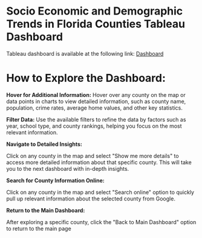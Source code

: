 # Socio Economic and Demographic Trends in Florida Counties Tableau Dashboard

Tableau dashboard is available at the following link: [Dashboard](https://public.tableau.com/app/profile/polina.baikova5835/viz/Project_Polina_Baikova/Dashboard1)

# How to Explore the Dashboard:

**Hover for Additional Information:**
Hover over any county on the map or data points in charts to view detailed information, such as county name, population, crime rates, average home values, and other key statistics.

**Filter Data:**
Use the available filters to refine the data by factors such as year, school type, and county rankings, helping you focus on the most relevant information.

**Navigate to Detailed Insights:**

Click on any county in the map and select "Show me more details" to access more detailed information about that specific county. This will take you to the next dashboard with in-depth insights.

**Search for County Information Online:**

Click on any county in the map and select "Search online" option to quickly pull up relevant information about the selected county from Google.

**Return to the Main Dashboard:**

After exploring a specific county, click the "Back to Main Dashboard" option to return to the main page

